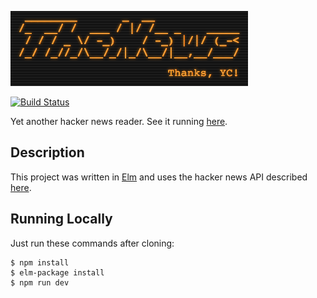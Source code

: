 ![screenshot](screenshot.png)

[![Build Status](https://travis-ci.org/mthadley/thenews.svg?branch=master)](https://travis-ci.org/mthadley/thenews)

Yet another hacker news reader. See it running [here](https://mthadley.github.io/thenews/).

## Description

This project was written in [Elm](http://elm-lang.org/) and uses the hacker
news API described [here](https://github.com/HackerNews/API).

## Running Locally

Just run these commands after cloning:

```console
$ npm install
$ elm-package install
$ npm run dev
```

